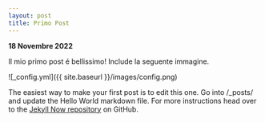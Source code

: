 ```yaml
---
layout: post
title: Primo Post
---
```


**18 Novembre 2022**  

Il mio primo post é bellissimo! Include la seguente immagine.

![_config.yml]({{ site.baseurl }}/images/config.png)

The easiest way to make your first post is to edit this one. Go into /_posts/ and update the Hello World markdown file. For more instructions head over to the [Jekyll Now repository](https://github.com/barryclark/jekyll-now) on GitHub.
